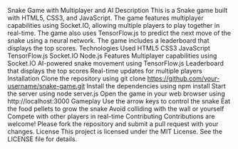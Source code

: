Snake Game with Multiplayer and AI
Description
This is a Snake game built with HTML5, CSS3, and JavaScript. The game features multiplayer capabilities using Socket.IO, allowing multiple players to play together in real-time. The game also uses TensorFlow.js to predict the next move of the snake using a neural network. The game includes a leaderboard that displays the top scores.
Technologies Used
HTML5
CSS3
JavaScript
TensorFlow.js
Socket.IO
Node.js
Features
Multiplayer capabilities using Socket.IO
AI-powered snake movement using TensorFlow.js
Leaderboard that displays the top scores
Real-time updates for multiple players
Installation
Clone the repository using git clone https://github.com/your-username/snake-game.git
Install the dependencies using npm install
Start the server using node server.js
Open the game in your web browser using http://localhost:3000
Gameplay
Use the arrow keys to control the snake
Eat the food pellets to grow the snake
Avoid colliding with the wall or yourself
Compete with other players in real-time
Contributing
Contributions are welcome! Please fork the repository and submit a pull request with your changes.
License
This project is licensed under the MIT License. See the LICENSE file for details.

